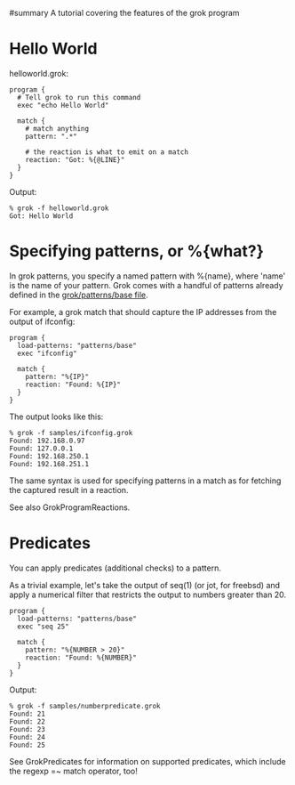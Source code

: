 ﻿#summary A tutorial covering the features of the grok program

# Hello World #

helloworld.grok:
```
program {
  # Tell grok to run this command
  exec "echo Hello World"

  match {
    # match anything
    pattern: ".*"

    # the reaction is what to emit on a match
    reaction: "Got: %{@LINE}"
  }
}
```

Output:
```
% grok -f helloworld.grok
Got: Hello World
```

# Specifying patterns, or %{what?} #

In grok patterns, you specify a named pattern with %{name}, where 'name' is the name of your pattern. Grok comes with a handful of patterns already defined in the [grok/patterns/base file](http://code.google.com/p/semicomplete/source/browse/grok/patterns/base#).

For example, a grok match that should capture the IP addresses from the output of ifconfig:
```
program {
  load-patterns: "patterns/base"
  exec "ifconfig"

  match {
    pattern: "%{IP}"
    reaction: "Found: %{IP}"
  }
}
```

The output looks like this:
```
% grok -f samples/ifconfig.grok
Found: 192.168.0.97
Found: 127.0.0.1
Found: 192.168.250.1
Found: 192.168.251.1
```

The same syntax is used for specifying patterns in a match as for fetching the captured result in a reaction.

See also GrokProgramReactions.

# Predicates #

You can apply predicates (additional checks) to a pattern.

As a trivial example, let's take the output of seq(1) (or jot, for freebsd) and apply a numerical filter that restricts the output to numbers greater than 20.

```
program {
  load-patterns: "patterns/base"
  exec "seq 25"

  match {
    pattern: "%{NUMBER > 20}"
    reaction: "Found: %{NUMBER}"
  }
}
```

Output:
```
% grok -f samples/numberpredicate.grok
Found: 21
Found: 22
Found: 23
Found: 24
Found: 25
```

See GrokPredicates for information on supported predicates, which include the regexp =~ match operator, too!